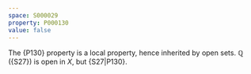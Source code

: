 ```yaml
---
space: S000029
property: P000130
value: false
---
```


The {P130} property is a local property, hence inherited by open sets.
$\mathbb Q$ ({S27}) is open in $X$, but {S27|P130}.
